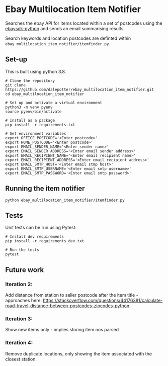 # Ebay Multilocation Item Notifier

Searches the ebay API for items located within a set of postcodes using the [ebaysdk-python](https://github.com/timotheus/ebaysdk-python) and sends an email summarising results.

Search keywords and location postcodes are definted within `ebay_multilocation_item_notifier/itemfinder.py`.


## Set-up

This is built using python 3.8.

```
# Clone the repository
git clone https://github.com/dalepotter/ebay_multilocation_item_notifier.git
cd ebay_multilocation_item_notifier

# Set up and activate a virtual environment
python3 -m venv pyenv
source pyenv/bin/activate

# Install as a package
pip install -r requirements.txt

# Set environment variables
export OFFICE_POSTCODE='<Enter postcode>'
export HOME_POSTCODE='<Enter postcode>'
export EMAIL_SENDER_NAME='<Enter sender name>'
export EMAIL_SENDER_ADDRESS='<Enter email sender address>'
export EMAIL_RECIPIENT_NAME='<Enter email recipient name>'
export EMAIL_RECIPIENT_ADDRESS='<Enter email recipient address>'
export EMAIL_SMTP_HOST='<Enter email stmp host>'
export EMAIL_SMTP_USERNAME='<Enter email smtp username>'
export EMAIL_SMTP_PASSWORD='<Enter email smtp password>'
```

## Running the item notifier
```
python ebay_multilocation_item_notifier/itemfinder.py
```


## Tests

Unit tests can be run using Pytest:

```
# Install dev requirements
pip install -r requirements_dev.txt

# Run the tests
pytest
```


## Future work

### Iteration 2:
Add distance from station to seller postcode after the item title - approaches here: https://stackoverflow.com/questions/44176381/calculate-road-travel-distance-between-postcodes-zipcodes-python

### Iteration 3:
Show new items only - implies storing item nos parsed

### Iteration 4:
Remove duplicate locations, only showing the item associated with the closest station.
